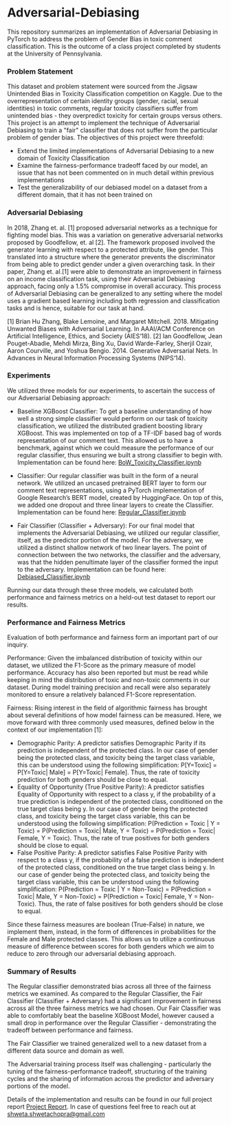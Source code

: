# Adversarial-Debiasing

This repository summarizes an implementation of Adversarial Debiasing in PyTorch to address the problem of Gender Bias in toxic comment classification. This is the outcome of a class project completed by students at the University of Pennsylvania.

### Problem Statement

This dataset and problem statement were sourced from the Jigsaw Unintended Bias in Toxicity Classification competition on Kaggle. Due to the overrepresentation of certain identity groups (gender, racial, sexual identities) in toxic comments, regular toxicity classifiers suffer from unintended bias - they overpredict toxicity for certain groups versus others. This project is an attempt to implement the technique of Adversarial Debiasing to train a "fair" classifier that does not suffer from the particular problem of gender bias. The objectives of this project were threefold:
- Extend the limited implementations of Adversarial Debiasing to a new domain of Toxicity Classification
- Examine the fairness-performance tradeoff faced by our model, an issue that has not been commented on in much detail within previous implementations
- Test the generalizability of our debiased model on a dataset from a different domain, that it has not been trained on

### Adversarial Debiasing

In 2018, Zhang et. al. [1] proposed adversarial networks as a technique for fighting model bias. This was a variation on generative adversarial networks proposed by Goodfellow, et. al [2]. The framework proposed involved the generator learning with respect to a protected attribute, like gender. This translated into a structure where the generator prevents the discriminator from being able to predict gender under a given overarching task. In their paper, Zhang et. al.[1] were able to demonstrate an improvement in fairness on an income classification task, using their Adversarial Debiasing approach, facing only a 1.5% compromise in overall accuracy. This process of Adversarial Debiasing can be generalized to any setting where the model uses a gradient based learning including both regression and classification tasks and is hence, suitable for our task at hand.

[1] Brian Hu Zhang, Blake Lemoine, and Margaret Mitchell. 2018. Mitigating Unwanted Biases with Adversarial Learning. In AAAI/ACM Conference on Artificial Intelligence, Ethics, and Society (AIES‘18).
[2] Ian Goodfellow, Jean Pouget-Abadie, Mehdi Mirza, Bing Xu, David Warde-Farley, Sherjil Ozair, Aaron Courville, and Yoshua Bengio. 2014. Generative Adversarial Nets. In Advances in Neural Information Processing Systems (NIPS‘14).

### Experiments

We utilized three models for our experiments, to ascertain the success of our Adversarial Debiasing approach:

- Baseline XGBoost Classifier: To get a baseline understanding of how well a strong simple classifier would perform on our task of toxicity classification, we utilized the distributed gradient boosting library XGBoost. This was implemented on top of a TF-IDF based bag of words representation of our comment text. This allowed us to have a benchmark, against which we could measure the performance of our regular classifier, thus ensuring we built a strong classifier to begin with. Implementation can be found here: [BoW_Toxicity_Classifier.ipynb](https://github.com/choprashweta/Adversarial-Debiasing/blob/master/BoW_Toxicity_Classifier.ipynb)

- Classifier: Our regular classifier was built in the form of a neural network. We utilized an uncased pretrained BERT layer to form our comment text representations, using a PyTorch implementation of Google Research’s BERT model, created by HuggingFace. On top of this, we added one dropout and three linear layers to create the Classifier. Implementation can be found here: [Regular_Classifier.ipynb](https://github.com/choprashweta/Adversarial-Debiasing/blob/master/Regular_Classifier.ipynb)

- Fair Classifier (Classifier + Adversary): For our final model that implements the Adversarial Debiasing, we utilized our regular classifier, itself, as the predictor portion of the model. For the adversary, we utilized a distinct shallow network of two linear layers. The point of connection between the two networks, the classifier and the adversary, was that the hidden penultimate layer of the classifier formed the input to the adversary. Implementation can be found here: [Debiased_Classifier.ipynb](https://github.com/choprashweta/Adversarial-Debiasing/blob/master/Debiased_Classifier.ipynb)

Running our data through these three models, we calculated both performance and fairness metrics on a held-out test dataset to report our results.

### Performance and Fairness Metrics

Evaluation of both performance and fairness form an important part of our inquiry. 

Performance: Given the imbalanced distribution of toxicity within our dataset, we utilized the F1-Score as the primary measure of model performance. Accuracy has also been reported but must be read while keeping in mind the distribution of toxic and non-toxic comments in our dataset. During model training precision and recall were also separately monitored to ensure a relatively balanced F1-Score representation.

Fairness: Rising interest in the field of algorithmic fairness has brought about several definitions of how model fairness can be measured. Here, we move forward with three commonly used measures, defined below in the context of our implementation [1]:

- Demographic Parity: A predictor satisfies Demographic Parity if its prediction is independent of the protected class. In our case of gender being the protected class, and toxicity being the target class variable, this can be understood using the following simplification: P[Y=Toxic] = P[Y=Toxic| Male] = P[Y=Toxic| Female]. Thus, the rate of toxicity prediction for both genders should be close to equal.
- Equality of Opportunity (True Positive Parity): A predictor satisfies Equality of Opportunity with respect to a class y, if the probability of a true prediction is independent of the protected class, conditioned on the true target class being y. In our case of gender being the protected class, and toxicity being the target class variable, this can be understood using the following simplification: P(Prediction = Toxic | Y = Toxic) = P(Prediction = Toxic| Male, Y = Toxic) = P(Prediction = Toxic| Female, Y = Toxic). Thus, the rate of true positives for both genders should be close to equal.
- False Positive Parity: A predictor satisfies False Positive Parity with respect to a class y, if the probability of a false prediction is independent of the protected class, conditioned on the true target class being y. In our case of gender being the protected class, and toxicity being the target class variable, this can be understood using the following simplification: P(Prediction = Toxic | Y = Non-Toxic) = P(Prediction = Toxic| Male, Y = Non-Toxic) = P(Prediction = Toxic| Female, Y = Non-Toxic). Thus, the rate of false positives for both genders should be close to equal.

Since these fairness measures are boolean (True-False) in nature, we implement them, instead, in the form of differences in probabilities for the Female and Male protected classes. This allows us to utilize a continuous measure of difference between scores for both genders which we aim to reduce to zero through our adversarial debiasing approach.

### Summary of Results

The Regular classifier demonstrated bias across all three of the fairness metrics we examined. As compared to the Regular Classifier, the Fair Classifier (Classifier + Adversary) had a significant improvement in fairness across all the three fairness metrics we had chosen. Our Fair Classifier was able to comfortably beat the baseline XGBoost Model, however caused a small drop in performance over the Regular Classifier - demonstrating the tradeoff between performance and fairness.

The Fair Classifier we trained generalized well to a new dataset from a different data source and domain as well. 

The Adversarial training process itself was challenging - particularly the tuning of the fairness-performance tradeoff, structuring of the training cycles and the sharing of information across the predictor and adversary portions of the model.

Details of the implementation and results can be found in our full project report [Project Report](https://github.com/choprashweta/Adversarial-Debiasing/blob/master/CIS_519_Project_Report%20(4).pdf). In case of questions feel free to reach out at shweta.shwetachopra@gmail.com

